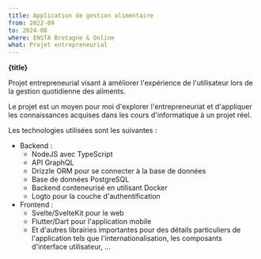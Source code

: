 ```yaml
---
title: Application de gestion alimentaire
from: 2022-09
to: 2024-08
where: ENSTA Bretagne & Online
what: Projet entrepreneurial
---
```


**{title}**

Projet entrepreneurial visant à améliorer l'expérience de l'utilisateur lors de la gestion quotidienne des aliments.

Le projet est un moyen pour moi d'explorer l'entrepreneuriat et d'appliquer les connaissances acquises dans les cours d'informatique à un projet réel.

Les technologies utilisées sont les suivantes :

- Backend :
  - NodeJS avec TypeScript
  - API GraphQL
  - Drizzle ORM pour se connecter à la base de données
  - Base de données PostgreSQL
  - Backend conteneurisé en utilisant Docker
  - Logto pour la couche d'authentification
- Frontend :
  - Svelte/SvelteKit pour le web
  - Flutter/Dart pour l'application mobile
  - Et d'autres librairies importantes pour des détails particuliers de l'application tels que l'internationalisation, les composants d'interface utilisateur, ...
